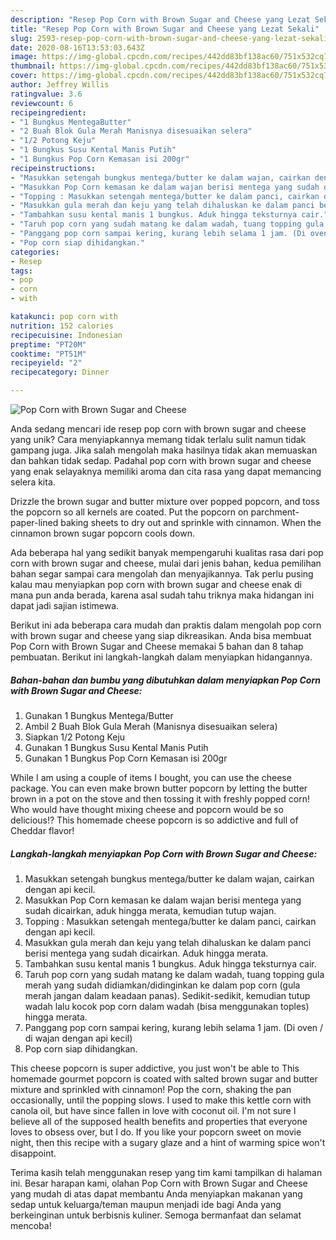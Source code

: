 ```yaml
---
description: "Resep Pop Corn with Brown Sugar and Cheese yang Lezat Sekali"
title: "Resep Pop Corn with Brown Sugar and Cheese yang Lezat Sekali"
slug: 2593-resep-pop-corn-with-brown-sugar-and-cheese-yang-lezat-sekali
date: 2020-08-16T13:53:03.643Z
image: https://img-global.cpcdn.com/recipes/442dd83bf138ac60/751x532cq70/pop-corn-with-brown-sugar-and-cheese-foto-resep-utama.jpg
thumbnail: https://img-global.cpcdn.com/recipes/442dd83bf138ac60/751x532cq70/pop-corn-with-brown-sugar-and-cheese-foto-resep-utama.jpg
cover: https://img-global.cpcdn.com/recipes/442dd83bf138ac60/751x532cq70/pop-corn-with-brown-sugar-and-cheese-foto-resep-utama.jpg
author: Jeffrey Willis
ratingvalue: 3.6
reviewcount: 6
recipeingredient:
- "1 Bungkus MentegaButter"
- "2 Buah Blok Gula Merah Manisnya disesuaikan selera"
- "1/2 Potong Keju"
- "1 Bungkus Susu Kental Manis Putih"
- "1 Bungkus Pop Corn Kemasan isi 200gr"
recipeinstructions:
- "Masukkan setengah bungkus mentega/butter ke dalam wajan, cairkan dengan api kecil."
- "Masukkan Pop Corn kemasan ke dalam wajan berisi mentega yang sudah dicairkan, aduk hingga merata, kemudian tutup wajan."
- "Topping : Masukkan setengah mentega/butter ke dalam panci, cairkan dengan api kecil."
- "Masukkan gula merah dan keju yang telah dihaluskan ke dalam panci berisi mentega yang sudah dicairkan. Aduk hingga merata."
- "Tambahkan susu kental manis 1 bungkus. Aduk hingga teksturnya cair."
- "Taruh pop corn yang sudah matang ke dalam wadah, tuang topping gula merah yang sudah didiamkan/didinginkan ke dalam pop corn (gula merah jangan dalam keadaan panas). Sedikit-sedikit, kemudian tutup wadah lalu kocok pop corn dalam wadah (bisa menggunakan toples) hingga merata."
- "Panggang pop corn sampai kering, kurang lebih selama 1 jam. (Di oven / di wajan dengan api kecil)"
- "Pop corn siap dihidangkan."
categories:
- Resep
tags:
- pop
- corn
- with

katakunci: pop corn with 
nutrition: 152 calories
recipecuisine: Indonesian
preptime: "PT20M"
cooktime: "PT51M"
recipeyield: "2"
recipecategory: Dinner

---
```



![Pop Corn with Brown Sugar and Cheese](https://img-global.cpcdn.com/recipes/442dd83bf138ac60/751x532cq70/pop-corn-with-brown-sugar-and-cheese-foto-resep-utama.jpg)

Anda sedang mencari ide resep pop corn with brown sugar and cheese yang unik? Cara menyiapkannya memang tidak terlalu sulit namun tidak gampang juga. Jika salah mengolah maka hasilnya tidak akan memuaskan dan bahkan tidak sedap. Padahal pop corn with brown sugar and cheese yang enak selayaknya memiliki aroma dan cita rasa yang dapat memancing selera kita.

Drizzle the brown sugar and butter mixture over popped popcorn, and toss the popcorn so all kernels are coated. Put the popcorn on parchment-paper-lined baking sheets to dry out and sprinkle with cinnamon. When the cinnamon brown sugar popcorn cools down.

Ada beberapa hal yang sedikit banyak mempengaruhi kualitas rasa dari pop corn with brown sugar and cheese, mulai dari jenis bahan, kedua pemilihan bahan segar sampai cara mengolah dan menyajikannya. Tak perlu pusing kalau mau menyiapkan pop corn with brown sugar and cheese enak di mana pun anda berada, karena asal sudah tahu triknya maka hidangan ini dapat jadi sajian istimewa.


Berikut ini ada beberapa cara mudah dan praktis dalam mengolah pop corn with brown sugar and cheese yang siap dikreasikan. Anda bisa membuat Pop Corn with Brown Sugar and Cheese memakai 5 bahan dan 8 tahap pembuatan. Berikut ini langkah-langkah dalam menyiapkan hidangannya.

<!--inarticleads1-->

##### Bahan-bahan dan bumbu yang dibutuhkan dalam menyiapkan Pop Corn with Brown Sugar and Cheese:

1. Gunakan 1 Bungkus Mentega/Butter
1. Ambil 2 Buah Blok Gula Merah (Manisnya disesuaikan selera)
1. Siapkan 1/2 Potong Keju
1. Gunakan 1 Bungkus Susu Kental Manis Putih
1. Gunakan 1 Bungkus Pop Corn Kemasan isi 200gr


While I am using a couple of items I bought, you can use the cheese package. You can even make brown butter popcorn by letting the butter brown in a pot on the stove and then tossing it with freshly popped corn! Who would have thought mixing cheese and popcorn would be so delicious!? This homemade cheese popcorn is so addictive and full of Cheddar flavor! 

<!--inarticleads2-->

##### Langkah-langkah menyiapkan Pop Corn with Brown Sugar and Cheese:

1. Masukkan setengah bungkus mentega/butter ke dalam wajan, cairkan dengan api kecil.
1. Masukkan Pop Corn kemasan ke dalam wajan berisi mentega yang sudah dicairkan, aduk hingga merata, kemudian tutup wajan.
1. Topping : Masukkan setengah mentega/butter ke dalam panci, cairkan dengan api kecil.
1. Masukkan gula merah dan keju yang telah dihaluskan ke dalam panci berisi mentega yang sudah dicairkan. Aduk hingga merata.
1. Tambahkan susu kental manis 1 bungkus. Aduk hingga teksturnya cair.
1. Taruh pop corn yang sudah matang ke dalam wadah, tuang topping gula merah yang sudah didiamkan/didinginkan ke dalam pop corn (gula merah jangan dalam keadaan panas). Sedikit-sedikit, kemudian tutup wadah lalu kocok pop corn dalam wadah (bisa menggunakan toples) hingga merata.
1. Panggang pop corn sampai kering, kurang lebih selama 1 jam. (Di oven / di wajan dengan api kecil)
1. Pop corn siap dihidangkan.


This cheese popcorn is super addictive, you just won&#39;t be able to This homemade gourmet popcorn is coated with salted brown sugar and butter mixture and sprinkled with cinnamon! Pop the corn, shaking the pan occasionally, until the popping slows. I used to make this kettle corn with canola oil, but have since fallen in love with coconut oil. I&#39;m not sure I believe all of the supposed health benefits and properties that everyone loves to obsess over, but I do. If you like your popcorn sweet on movie night, then this recipe with a sugary glaze and a hint of warming spice won&#39;t disappoint. 

Terima kasih telah menggunakan resep yang tim kami tampilkan di halaman ini. Besar harapan kami, olahan Pop Corn with Brown Sugar and Cheese yang mudah di atas dapat membantu Anda menyiapkan makanan yang sedap untuk keluarga/teman maupun menjadi ide bagi Anda yang berkeinginan untuk berbisnis kuliner. Semoga bermanfaat dan selamat mencoba!
